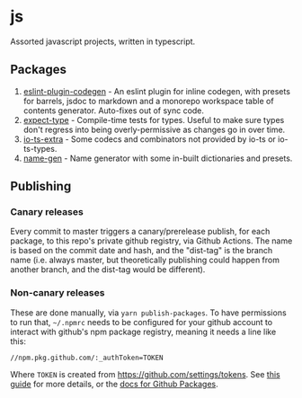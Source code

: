 # js

Assorted javascript projects, written in typescript.

## Packages

<!-- codegen:start {preset: workspaces} -->
1. [eslint-plugin-codegen](./packages/eslint-plugin-codegen) - An eslint plugin for inline codegen, with presets for barrels, jsdoc to markdown and a monorepo workspace table of contents generator. Auto-fixes out of sync code.
2. [expect-type](./packages/expect-type) - Compile-time tests for types. Useful to make sure types don't regress into being overly-permissive as changes go in over time.
3. [io-ts-extra](./packages/io-ts-extra) - Some codecs and combinators not provided by io-ts or io-ts-types.
4. [name-gen](./packages/name-gen) - Name generator with some in-built dictionaries and presets.
<!-- codegen:end -->

## Publishing

### Canary releases

Every commit to master triggers a canary/prerelease publish, for each package, to this repo's private github registry, via Github Actions. The name is based on the commit date and hash, and the "dist-tag" is the branch name (i.e. always master, but theoretically publishing could happen from another branch, and the dist-tag would be different).

### Non-canary releases

These are done manually, via `yarn publish-packages`. To have permissions to run that, `~/.npmrc` needs to be configured for your github account to interact with github's npm package registry, meaning it needs a line like this:

```
//npm.pkg.github.com/:_authToken=TOKEN
```

Where `TOKEN` is created from https://github.com/settings/tokens. See [this guide](https://dev.to/jgierer12/how-to-publish-packages-to-the-github-package-repository-4bai) for more details, or the [docs for Github Packages](https://help.github.com/en/github/managing-packages-with-github-packages/configuring-npm-for-use-with-github-packages).
